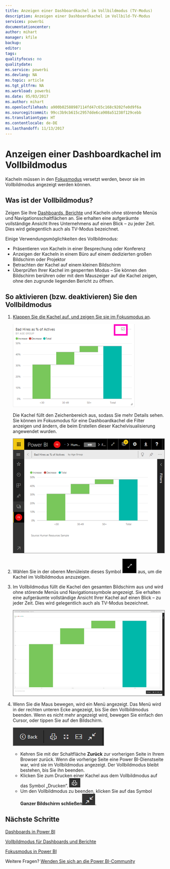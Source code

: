 ```yaml
---
title: Anzeigen einer Dashboardkachel im Vollbildmodus (TV-Modus)
description: Anzeigen einer Dashboardkachel im Vollbild-TV-Modus
services: powerbi
documentationcenter: 
author: mihart
manager: kfile
backup: 
editor: 
tags: 
qualityfocus: no
qualitydate: 
ms.service: powerbi
ms.devlang: NA
ms.topic: article
ms.tgt_pltfrm: NA
ms.workload: powerbi
ms.date: 05/03/2017
ms.author: mihart
ms.openlocfilehash: a900b02588987114fd47c65c168c9202fe0d9f6a
ms.sourcegitcommit: 99cc3b9cb615c2957dde6ca908a51238f129cebb
ms.translationtype: HT
ms.contentlocale: de-DE
ms.lasthandoff: 11/13/2017
---
```

# <a name="display-a-dashboard-tile-in-full-screen-mode"></a>Anzeigen einer Dashboardkachel im Vollbildmodus
Kacheln müssen in den [Fokusmodus](service-focus-mode.md) versetzt werden, bevor sie im Vollbildmodus angezeigt werden können.

## <a name="what-is-full-screen-mode"></a>Was ist der Vollbildmodus?
Zeigen Sie Ihre [Dashboards, Berichte](service-fullscreen-mode.md) und Kacheln ohne störende Menüs und Navigationsschaltflächen an.  Sie erhalten eine aufgeräumte vollständige Ansicht Ihres Unternehmens auf einen Blick – zu jeder Zeit. Dies wird gelegentlich auch als TV-Modus bezeichnet.

Einige Verwendungsmöglichkeiten des Vollbildmodus:

* Präsentieren von Kacheln in einer Besprechung oder Konferenz
* Anzeigen der Kacheln in einem Büro auf einem dedizierten großen Bildschirm oder Projektor
* Betrachten der Kachel auf einem kleinen Bildschirm
* Überprüfen Ihrer Kachel im gesperrten Modus – Sie können den Bildschirm berühren oder mit dem Mauszeiger auf die Kachel zeigen, ohne den zugrunde liegenden Bericht zu öffnen.

## <a name="to-turn-full-screen-mode-on-and-off"></a>So aktivieren (bzw. deaktivieren) Sie den Vollbildmodus
1. [Klappen Sie die Kachel auf, und zeigen Sie sie im Fokusmodus an](service-focus-mode.md).
   
    ![](media/service-tile-fullscreen-mode/power-bi-focus.png)
   
    Die Kachel füllt den Zeichenbereich aus, sodass Sie mehr Details sehen. Sie können im Fokusmodus für eine Dashboardkachel die Filter anzeigen und ändern, die beim Erstellen dieser Kachelvisualisierung angewendet wurden.
   
    ![](media/service-tile-fullscreen-mode/power-bi-focus3.png)
2. Wählen Sie in der oberen Menüleiste dieses Symbol ![](media/service-tile-fullscreen-mode/powerbi-full-screen-icon.png) aus, um die Kachel im Vollbildmodus anzuzeigen.
3. Im Vollbildmodus füllt die Kachel den gesamten Bildschirm aus und wird ohne störende Menüs und Navigationssymbole angezeigt.  Sie erhalten eine aufgeräumte vollständige Ansicht Ihrer Kachel auf einen Blick – zu jeder Zeit. Dies wird gelegentlich auch als TV-Modus bezeichnet.
   
   ![](media/service-tile-fullscreen-mode/power-bi-fullscreen.png)
4. Wenn Sie die Maus bewegen, wird ein Menü angezeigt. Das Menü wird in der rechten unteren Ecke angezeigt, bis Sie den Vollbildmodus beenden. Wenn es nicht mehr angezeigt wird, bewegen Sie einfach den Cursor, oder tippen Sie auf den Bildschirm.
   
    ![](media/service-tile-fullscreen-mode/power-bi-menu.png)
   
   * Kehren Sie mit der Schaltfläche **Zurück** zur vorherigen Seite in Ihrem Browser zurück. Wenn die vorherige Seite eine Power BI-Dienstseite war, wird sie im Vollbildmodus angezeigt.  Der Vollbildmodus bleibt bestehen, bis Sie ihn beenden.
   * Klicken Sie zum Drucken einer Kachel aus dem Vollbildmodus auf das Symbol „Drucken“.
     ![](media/service-tile-fullscreen-mode/print-icon.png)
   * Um den Vollbildmodus zu beenden, klicken Sie auf das Symbol **Ganzer Bildschirm schließen**![](media/service-tile-fullscreen-mode/power-bi-close-full-screen.png).

## <a name="next-steps"></a>Nächste Schritte
[Dashboards in Power BI](service-dashboards.md)

[Vollbildmodus für Dashboards und Berichte](service-fullscreen-mode.md)

[Fokusmodus in Power BI](service-focus-mode.md)

Weitere Fragen? [Wenden Sie sich an die Power BI-Community](http://community.powerbi.com/)

